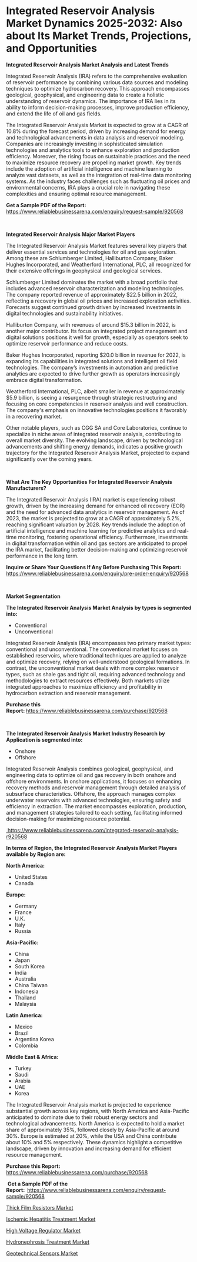 <p><h1>Integrated Reservoir Analysis Market Dynamics 2025-2032: Also about Its Market Trends, Projections, and Opportunities</h1></p><p><strong>Integrated Reservoir Analysis Market Analysis and Latest Trends</strong></p>
<p><p>Integrated Reservoir Analysis (IRA) refers to the comprehensive evaluation of reservoir performance by combining various data sources and modeling techniques to optimize hydrocarbon recovery. This approach encompasses geological, geophysical, and engineering data to create a holistic understanding of reservoir dynamics. The importance of IRA lies in its ability to inform decision-making processes, improve production efficiency, and extend the life of oil and gas fields.</p><p>The Integrated Reservoir Analysis Market is expected to grow at a CAGR of 10.8% during the forecast period, driven by increasing demand for energy and technological advancements in data analysis and reservoir modeling. Companies are increasingly investing in sophisticated simulation technologies and analytics tools to enhance exploration and production efficiency. Moreover, the rising focus on sustainable practices and the need to maximize resource recovery are propelling market growth. Key trends include the adoption of artificial intelligence and machine learning to analyze vast datasets, as well as the integration of real-time data monitoring systems. As the industry faces challenges such as fluctuating oil prices and environmental concerns, IRA plays a crucial role in navigating these complexities and ensuring optimal resource management.</p></p>
<p><strong>Get a Sample PDF of the Report:&nbsp;</strong> <a href="https://www.reliablebusinessarena.com/enquiry/request-sample/920568?utm_campaign=2217&utm_medium=2&utm_source=Github&utm_content=ia&utm_term=06032025&utm_id=integrated-reservoir-analysis">https://www.reliablebusinessarena.com/enquiry/request-sample/920568</a></p>
<p>&nbsp;</p>
<p><strong>Integrated Reservoir Analysis Major Market Players</strong></p>
<p><p>The Integrated Reservoir Analysis Market features several key players that deliver essential services and technologies for oil and gas exploration. Among these are Schlumberger Limited, Halliburton Company, Baker Hughes Incorporated, and Weatherford International, PLC, all recognized for their extensive offerings in geophysical and geological services.</p><p>Schlumberger Limited dominates the market with a broad portfolio that includes advanced reservoir characterization and modeling technologies. The company reported revenue of approximately $22.5 billion in 2022, reflecting a recovery in global oil prices and increased exploration activities. Forecasts suggest continued growth driven by increased investments in digital technologies and sustainability initiatives.</p><p>Halliburton Company, with revenues of around $15.3 billion in 2022, is another major contributor. Its focus on integrated project management and digital solutions positions it well for growth, especially as operators seek to optimize reservoir performance and reduce costs.</p><p>Baker Hughes Incorporated, reporting $20.0 billion in revenue for 2022, is expanding its capabilities in integrated solutions and intelligent oil field technologies. The company’s investments in automation and predictive analytics are expected to drive further growth as operators increasingly embrace digital transformation.</p><p>Weatherford International, PLC, albeit smaller in revenue at approximately $5.9 billion, is seeing a resurgence through strategic restructuring and focusing on core competencies in reservoir analysis and well construction. The company's emphasis on innovative technologies positions it favorably in a recovering market.</p><p>Other notable players, such as CGG SA and Core Laboratories, continue to specialize in niche areas of integrated reservoir analysis, contributing to overall market diversity. The evolving landscape, driven by technological advancements and shifting energy demands, indicates a positive growth trajectory for the Integrated Reservoir Analysis Market, projected to expand significantly over the coming years.</p></p>
<p>&nbsp;</p>
<p><strong>What Are The Key Opportunities For Integrated Reservoir Analysis Manufacturers?</strong></p>
<p><p>The Integrated Reservoir Analysis (IRA) market is experiencing robust growth, driven by the increasing demand for enhanced oil recovery (EOR) and the need for advanced data analytics in reservoir management. As of 2023, the market is projected to grow at a CAGR of approximately 5.2%, reaching significant valuation by 2028. Key trends include the adoption of artificial intelligence and machine learning for predictive analytics and real-time monitoring, fostering operational efficiency. Furthermore, investments in digital transformation within oil and gas sectors are anticipated to propel the IRA market, facilitating better decision-making and optimizing reservoir performance in the long term.</p></p>
<p><strong>Inquire or Share Your Questions If Any Before Purchasing This Report:</strong> <a href="https://www.reliablebusinessarena.com/enquiry/pre-order-enquiry/920568?utm_campaign=2217&utm_medium=2&utm_source=Github&utm_content=ia&utm_term=06032025&utm_id=integrated-reservoir-analysis">https://www.reliablebusinessarena.com/enquiry/pre-order-enquiry/920568</a></p>
<p>&nbsp;</p>
<p><strong>Market Segmentation</strong></p>
<p><strong>The Integrated Reservoir Analysis Market Analysis by types is segmented into:</strong></p>
<p><ul><li>Conventional</li><li>Unconventional</li></ul></p>
<p><p>Integrated Reservoir Analysis (IRA) encompasses two primary market types: conventional and unconventional. The conventional market focuses on established reservoirs, where traditional techniques are applied to analyze and optimize recovery, relying on well-understood geological formations. In contrast, the unconventional market deals with more complex reservoir types, such as shale gas and tight oil, requiring advanced technology and methodologies to extract resources effectively. Both markets utilize integrated approaches to maximize efficiency and profitability in hydrocarbon extraction and reservoir management.</p></p>
<p><strong>Purchase this Report:&nbsp;</strong><a href="https://www.reliablebusinessarena.com/purchase/920568?utm_campaign=2217&utm_medium=2&utm_source=Github&utm_content=ia&utm_term=06032025&utm_id=integrated-reservoir-analysis">https://www.reliablebusinessarena.com/purchase/920568</a></p>
<p>&nbsp;</p>
<p><strong>The Integrated Reservoir Analysis Market Industry Research by Application is segmented into:</strong></p>
<p><ul><li>Onshore</li><li>Offshore</li></ul></p>
<p><p>Integrated Reservoir Analysis combines geological, geophysical, and engineering data to optimize oil and gas recovery in both onshore and offshore environments. In onshore applications, it focuses on enhancing recovery methods and reservoir management through detailed analysis of subsurface characteristics. Offshore, the approach manages complex underwater reservoirs with advanced technologies, ensuring safety and efficiency in extraction. The market encompasses exploration, production, and management strategies tailored to each setting, facilitating informed decision-making for maximizing resource potential.</p></p>
<p><a href="https://www.reliablebusinessarena.com/integrated-reservoir-analysis-r920568?utm_campaign=2217&utm_medium=2&utm_source=Github&utm_content=ia&utm_term=06032025&utm_id=integrated-reservoir-analysis">&nbsp;https://www.reliablebusinessarena.com/integrated-reservoir-analysis-r920568</a></p>
<p><strong>In terms of Region, the Integrated Reservoir Analysis Market Players available by Region are:</strong></p>
<p>
    <p> <strong> North America: </strong>
        <ul>
            <li>United States</li>
            <li>Canada</li>
        </ul>
        </p> 
    <p> <strong> Europe: </strong>
        <ul>
            <li>Germany</li>
            <li>France</li>
            <li>U.K.</li>
            <li>Italy</li>
            <li>Russia</li>
        </ul>
        </p> 
    <p> <strong> Asia-Pacific: </strong>
        <ul>
            <li>China</li>
            <li>Japan</li>
            <li>South Korea</li>
            <li>India</li>
            <li>Australia</li>
            <li>China Taiwan</li>
            <li>Indonesia</li>
            <li>Thailand</li>
            <li>Malaysia</li>
        </ul>
        </p> 
    <p> <strong> Latin America: </strong>
        <ul>
            <li>Mexico</li>
            <li>Brazil</li>
            <li>Argentina Korea</li>
            <li>Colombia</li>
        </ul>
        </p> 
    <p> <strong> Middle East & Africa: </strong>
        <ul>
            <li>Turkey</li>
            <li>Saudi</li>
            <li>Arabia</li>
            <li>UAE</li>
            <li>Korea</li>
        </ul>
    </p>
    </p>
<p><p>The Integrated Reservoir Analysis market is projected to experience substantial growth across key regions, with North America and Asia-Pacific anticipated to dominate due to their robust energy sectors and technological advancements. North America is expected to hold a market share of approximately 35%, followed closely by Asia-Pacific at around 30%. Europe is estimated at 20%, while the USA and China contribute about 10% and 5% respectively. These dynamics highlight a competitive landscape, driven by innovation and increasing demand for efficient resource management.</p></p>
<p><strong>Purchase this Report: </strong><a href="https://www.reliablebusinessarena.com/purchase/920568?utm_campaign=2217&utm_medium=2&utm_source=Github&utm_content=ia&utm_term=06032025&utm_id=integrated-reservoir-analysis">https://www.reliablebusinessarena.com/purchase/920568</a></p>
<p>&nbsp;<strong>Get a Sample PDF of the Report:&nbsp;&nbsp;</strong><a href="https://www.reliablebusinessarena.com/enquiry/request-sample/920568?utm_campaign=2217&utm_medium=2&utm_source=Github&utm_content=ia&utm_term=06032025&utm_id=integrated-reservoir-analysis">https://www.reliablebusinessarena.com/enquiry/request-sample/920568</a></p>
<p><strong></strong></p>
<p><p><a href="https://www.linkedin.com/pulse/comprehensive-thick-film-resistors-market-report-2025-2032-82-yw6wf?utm_campaign=2217&utm_medium=2&utm_source=Github&utm_content=ia&utm_term=06032025&utm_id=integrated-reservoir-analysis">Thick Film Resistors Market</a></p><p><a href="https://github.com/aoutefjovene00/Market-Research-Report-List-1/blob/main/ischemic-hepatitis-treatment-market.md?utm_campaign=2217&utm_medium=2&utm_source=Github&utm_content=ia&utm_term=06032025&utm_id=integrated-reservoir-analysis">Ischemic Hepatitis Treatment Market</a></p><p><a href="https://www.linkedin.com/pulse/high-voltage-regulator-market-size-share-growth-analysis-unxdf?utm_campaign=2217&utm_medium=2&utm_source=Github&utm_content=ia&utm_term=06032025&utm_id=integrated-reservoir-analysis">High Voltage Regulator Market</a></p><p><a href="https://github.com/chlihakwatsi/Market-Research-Report-List-1/blob/main/hydronephrosis-treatment-market.md?utm_campaign=2217&utm_medium=2&utm_source=Github&utm_content=ia&utm_term=06032025&utm_id=integrated-reservoir-analysis">Hydronephrosis Treatment Market</a></p><p><a href="https://www.linkedin.com/pulse/exploring-growth-potential-geotechnical-sensors-market-size-gzx7e?utm_campaign=2217&utm_medium=2&utm_source=Github&utm_content=ia&utm_term=06032025&utm_id=integrated-reservoir-analysis">Geotechnical Sensors Market</a></p></p>